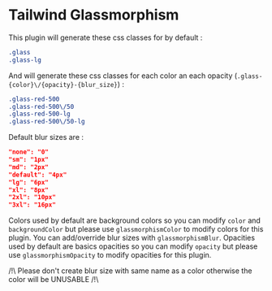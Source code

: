 # Tailwind Glassmorphism

This plugin will generate these css classes for by default :

```CSS
.glass
.glass-lg
```

And will generate these css classes for each color an each opacity (`.glass-{color}\/{opacity}-{blur_size}`) :

```CSS
.glass-red-500
.glass-red-500\/50
.glass-red-500-lg
.glass-red-500\/50-lg
```
Default blur sizes are :

```JSON
"none": "0"
"sm": "1px"
"md": "2px"
"default": "4px"
"lg": "6px"
"xl": "8px"
"2xl": "10px"
"3xl": "16px"
```

Colors used by default are background colors so you can modify `color` and `backgroundColor` but please use `glassmorphismColor` to modify colors for this plugin.
You can add/override blur sizes with `glassmorphismBlur`.
Opacities used by default are basics opacities so you can modify `opacity` but please use `glassmorphismOpacity` to modify opacities for this plugin.

/!\ Please don't create blur size with same name as a color otherwise the color will be UNUSABLE /!\